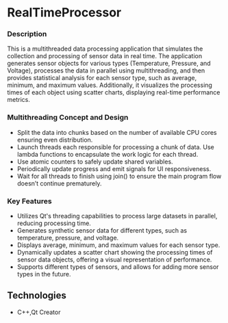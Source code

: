 # RealTimeProcessor

### Description
This is a multithreaded data processing application that simulates the collection and processing of sensor data in real time. 
The application generates sensor objects for various types (Temperature, Pressure, and Voltage), processes the data in parallel using multithreading, 
and then provides statistical analysis for each sensor type, such as average, minimum, and maximum values. Additionally, 
it visualizes the processing times of each object using scatter charts, displaying real-time performance metrics.

### Multithreading Concept and Design

* Split the data  into chunks based on the number of available CPU cores ensuring even distribution.
* Launch threads each responsible for processing a chunk of data. Use lambda functions to encapsulate the work logic for each thread.
* Use atomic counters to safely update shared variables.
* Periodically update progress and emit signals for UI responsiveness.
* Wait for all threads to finish using join() to ensure the main program flow doesn’t continue prematurely.

### Key Features

* Utilizes Qt's threading capabilities to process large datasets in parallel, reducing processing time.
* Generates synthetic sensor data for different types, such as temperature, pressure, and voltage.
* Displays average, minimum, and maximum values for each sensor type.
* Dynamically updates a scatter chart showing the processing times of sensor data objects, offering a visual representation of performance.
* Supports different types of sensors, and allows for adding more sensor types in the future.

## Technologies

* C++,Qt Creator
